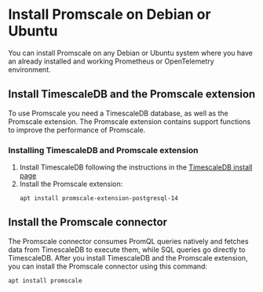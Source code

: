 # Install Promscale on Debian or Ubuntu
You can install Promscale on any Debian or Ubuntu system where you have an
already installed and working Prometheus or OpenTelemetry environment.

## Install TimescaleDB and the Promscale extension
To use Promscale you need a TimescaleDB database, as well as the Promscale
extension. The Promscale extension contains support functions to improve
the performance of Promscale.

<procedure>

### Installing TimescaleDB and Promscale extension

1.  Install TimescaleDB following the instructions in the
    [TimescaleDB install page][tsdb-install-self-hosted]
1.  Install the Promscale extension:
    ```
    apt install promscale-extension-postgresql-14
    ```
    
</procedure>

## Install the Promscale connector
The Promscale connector consumes PromQL queries natively and fetches data
from TimescaleDB to execute them, while SQL queries go directly to TimescaleDB.
After you install TimescaleDB and the Promscale extension, you can 
install the Promscale connector using this command:
```bash
apt install promscale
```

[tsdb-install-self-hosted]: /install/:currentVersion:/self-hosted/
